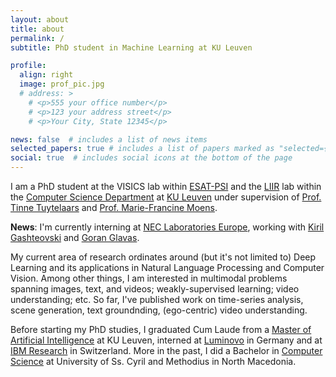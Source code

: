 ```yaml
---
layout: about
title: about
permalink: /
subtitle: PhD student in Machine Learning at KU Leuven

profile:
  align: right
  image: prof_pic.jpg
  # address: >
    # <p>555 your office number</p>
    # <p>123 your address street</p>
    # <p>Your City, State 12345</p>

news: false  # includes a list of news items
selected_papers: true # includes a list of papers marked as "selected={true}"
social: true  # includes social icons at the bottom of the page
---
```


I am a PhD student at the VISICS lab within [ESAT-PSI](https://www.esat.kuleuven.be/psi) and the [LIIR](https://liir.cs.kuleuven.be/) lab within the [Computer Science Department](https://wms.cs.kuleuven.be/cs/english) at [KU Leuven](https://www.kuleuven.be/kuleuven/) under supervision of [Prof. Tinne Tuytelaars](https://homes.esat.kuleuven.be/~tuytelaa/) and [Prof. Marie-Francine Moens](https://people.cs.kuleuven.be/~sien.moens/).

**News**: I'm currently interning at [NEC Laboratories Europe](https://www.neclab.eu/), working with [Kiril Gashteovski](https://scholar.google.de/citations?hl=en&user=ZO5DW7MAAAAJ&view_op=list_works&sortby=pubdate) and [Goran Glavas](https://scholar.google.com/citations?user=Ym0myOwAAAAJ&hl=en).

My current area of research ordinates around (but it's not limited to) Deep Learning and its applications in Natural Language Processing and Computer Vision. Among other things, I am interested in multimodal problems spanning images, text, and videos; weakly-supervised learning; video understanding; etc. So far, I've published work on time-series analysis, scene generation, text groundnding, (ego-centric) video understanding.

Before starting my PhD studies, I graduated Cum Laude from a [Master of Artificial Intelligence](http://mai.kuleuven.be/) at KU Leuven, interned at [Luminovo](http://luminovo.ai/) in Germany and at [IBM Research](https://www.research.ibm.com/) in Switzerland. More in the past, I did a Bachelor in [Computer Science](https://www.finki.ukim.mk/en) at University of Ss. Cyril and Methodius in North Macedonia.
